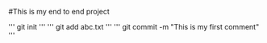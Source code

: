 #This is my end to end project

'''
git init
'''
'''
git add abc.txt
'''
'''
git commit -m "This is my first comment"
'''